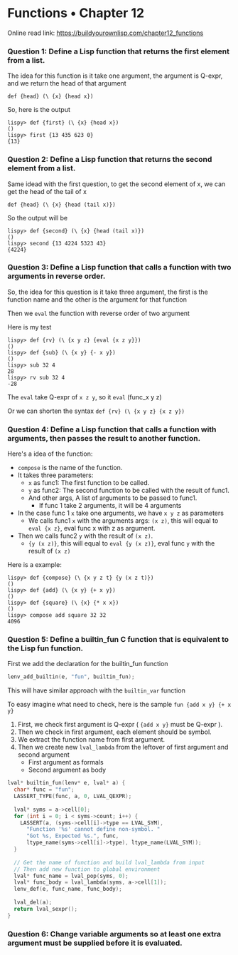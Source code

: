 # Functions • Chapter 12

Online read link: https://buildyourownlisp.com/chapter12_functions

### Question 1: Define a Lisp function that returns the first element from a list.

The idea for this function is it take one argument, the argument is Q-expr, and we return the head of that argument

`def {head} (\ {x} {head x})`

So, here is the output

```
lispy> def {first} (\ {x} {head x})
()
lispy> first {13 435 623 0}
{13}   
```

### Question 2: Define a Lisp function that returns the second element from a list.

Same idead with the first question, to get the second element of x, we can get the head of the tail of x

`def {head} (\ {x} {head (tail x)})`

So the output will be

```
lispy> def {second} (\ {x} {head (tail x)})
()
lispy> second {13 4224 5323 43}
{4224}
```

### Question 3: Define a Lisp function that calls a function with two arguments in reverse order.

So, the idea for this question is it take three argument, the first is the function name and the other is the argument for that function

Then we `eval` the function with reverse order of two argument

Here is my test

```
lispy> def {rv} (\ {x y z} {eval {x z y}})
()
lispy> def {sub} (\ {x y} {- x y})
()
lispy> sub 32 4
28
lispy> rv sub 32 4
-28
```

The `eval` take Q-expr of `x z y`, so it `eval` (func_x y z)

Or we can shorten the syntax `def {rv} (\ {x y z} {x z y})`

### Question 4: Define a Lisp function that calls a function with arguments, then passes the result to another function.

Here's a idea of the function:

- `compose` is the name of the function.
- It takes three parameters:
    - `x` as func1: The first function to be called.
    - `y` as func2: The second function to be called with the result of func1.
    - And other args, A list of arguments to be passed to func1.
        - If func 1 take 2 arguments, it will be 4 arguments
- In the case func 1 `x` take one arguments, we have `x y z` as parameters
    - We calls func1 `x` with the arguments args: `(x z)`, this will equal to `eval {x z}`, eval func x with z as argument. 
- Then we calls func2 `y` with the result of `(x z)`.
    - `{y (x z)}`, this will equal to `eval {y (x z)}`, eval func `y` with the result of `(x z)`

Here is a example: 

```
lispy> def {compose} (\ {x y z t} {y (x z t)})
()
lispy> def {add} (\ {x y} {+ x y})
()
lispy> def {square} (\ {x} {* x x})
()
lispy> compose add square 32 32
4096
```

### Question 5: Define a builtin_fun C function that is equivalent to the Lisp fun function.

First we add the declaration for the builtin_fun function

```c
lenv_add_builtin(e, "fun", builtin_fun);
```
This will have similar approach with the `builtin_var` function

To easy imagine what need to check, here is the sample `fun {add x y} {+ x y}`

1. First, we check first argument is Q-expr ( `{add x y}` must be Q-expr ).
2. Then we check in first argument, each element should be symbol.
3. We extract the function name from first argument.
4. Then we create new `lval_lambda` from the leftover of first argument and second argument
    - First argument as formals
    - Second argument as body

```c
lval* builtin_fun(lenv* e, lval* a) {
  char* func = "fun";
  LASSERT_TYPE(func, a, 0, LVAL_QEXPR);
  
  lval* syms = a->cell[0];
  for (int i = 0; i < syms->count; i++) {
    LASSERT(a, (syms->cell[i]->type == LVAL_SYM),
      "Function '%s' cannot define non-symbol. "
      "Got %s, Expected %s.", func, 
      ltype_name(syms->cell[i]->type), ltype_name(LVAL_SYM));
  }
  
  // Get the name of function and build lval_lambda from input
  // Then add new function to global environment 
  lval* func_name = lval_pop(syms, 0);
  lval* func_body = lval_lambda(syms, a->cell[1]);
  lenv_def(e, func_name, func_body);
  
  lval_del(a);
  return lval_sexpr();
}
```

### Question 6: Change variable arguments so at least one extra argument must be supplied before it is evaluated.

